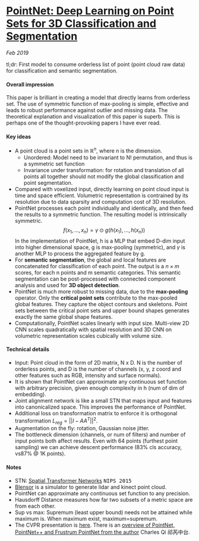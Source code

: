 # [PointNet: Deep Learning on Point Sets for 3D Classification and Segmentation](https://arxiv.org/pdf/1612.00593.pdf)

_Feb 2019_

tl;dr: First model to consume orderless list of point (point cloud raw data) for classification and semantic segmentation.

#### Overall impression
This paper is brilliant in creating a model that directly learns from orderless set. The use of symmetric function of max-pooling is simple, effective and leads to robust performance against outlier and missing data. The theoretical explanation and visualization of this paper is superb. This is perhaps one of the thought-provoking papers I have ever read.

#### Key ideas
- A point cloud is a point sets in $\mathbb{R}^n$, where n is the dimension.
	- Unordered: Model need to be invariant to N! permutation, and thus is a symmetric set function
	- Invariance under transformation: for rotation and translation of all points all together should not modify the global classification and point segmentation.
- Compared with voxelized input, directly learning on point cloud input is time and space efficient. Volumetric representation is contrained by its resolution due to data sparsity and computation cost of 3D resolution.
- PointNet processes each point individually and identically, and then feed the results to a symmetric function. The resulting model is intrinsically symmetric.
$$
f(x_1, \ldots, x_n) = \gamma \odot g(h(x_1), \ldots, h(x_n))
$$
In the implementation of PointNet, h is a MLP that embed D-dim input into higher dimensional space, g is max-pooling (symmetric), and $\gamma$ is another MLP to process the aggregated feature by g. 
- For **semantic segmentation**, the global and local features are concatenated for classification of each point. The output is a $n \times m$ scores, for each n points and m semantic categories. This semantic segmentation can be post-processed with connected component analysis and used for **3D object detection**.
- PointNet is much more robust to missing data, due to the **max-pooling** operator. Only the **critical point sets** contribute to the max-pooled global features. They capture the object contours and skeletons. Point sets between the critical point sets and upper bound shapes generates exactly the same global shape features. 
- Computationally, PointNet scales linearly with input size. Multi-view 2D CNN scales quadratically with spatial resolution and 3D CNN on volumetric representation scales cubically with volume size.


#### Technical details
- Input: Point cloud in the form of 2D matrix, N x D. N is the number of orderless points, and D is the number of channels (x, y, z coord and other features such as RGB, intensity and surface normals).
- It is shown that PointNet can approximate any continuous set function with arbitrary precision, given enough complexity in h (num of dim of embedding).
- Joint alignment network is like a small STN that maps input and features into canonicalized space. This improves the performance of PointNet.
- Additional loss on transformation matrix to enforce it is orthogonal transformation $L_{reg} = ||I - AA^T||^2$.
- Augmentation on the fly: rotation, Gaussian noise jitter.
- The bottleneck dimension (channels, or num of filters) and number of input points both affect results. Even with 64 points (furthest point sampling) we can achieve descent performance (83% cls accuracy, vs87% @ 1K points).

#### Notes
- STN: [Spatial Transformer Networks](https://arxiv.org/pdf/1506.02025.pdf) <kbd>NIPS 2015</kbd>
- [Blensor](https://www.blensor.org/) is a simulator to generate lidar and kinect point cloud.
- PointNet can approximate any continuous set function to any precision. 
- Hausdorff Distance measures how far two subsets of a metric space are from each other.
- Sup vs max: Supremum (least upper bound) needs not be attained while maximum is. When maximum exist, maximum=supremum.
- The CVPR presentation is [here](https://www.youtube.com/watch?v=Cge-hot0Oc0). There is an [overview of PointNet, PointNet++ and Frustrum PointNet from the author](https://www.youtube.com/watch?v=Ew24Rac8eYE) Charles Qi 祁芮中台. 
